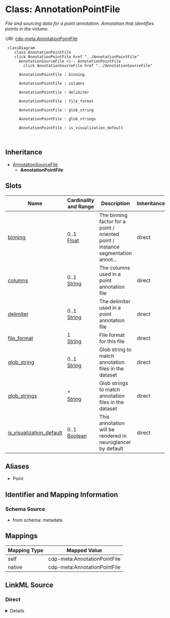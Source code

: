 

# Class: AnnotationPointFile


_File and sourcing data for a point annotation. Annotation that identifies points in the volume._





URI: [cdp-meta:AnnotationPointFile](metadataAnnotationPointFile)






```mermaid
 classDiagram
    class AnnotationPointFile
    click AnnotationPointFile href "../AnnotationPointFile"
      AnnotationSourceFile <|-- AnnotationPointFile
        click AnnotationSourceFile href "../AnnotationSourceFile"
      
      AnnotationPointFile : binning
        
      AnnotationPointFile : columns
        
      AnnotationPointFile : delimiter
        
      AnnotationPointFile : file_format
        
      AnnotationPointFile : glob_string
        
      AnnotationPointFile : glob_strings
        
      AnnotationPointFile : is_visualization_default
        
      
```





## Inheritance
* [AnnotationSourceFile](AnnotationSourceFile.md)
    * **AnnotationPointFile**



## Slots

| Name | Cardinality and Range | Description | Inheritance |
| ---  | --- | --- | --- |
| [binning](binning.md) | 0..1 <br/> [Float](Float.md) | The binning factor for a point / oriented point / instance segmentation annot... | direct |
| [columns](columns.md) | 0..1 <br/> [String](String.md) | The columns used in a point annotation file | direct |
| [delimiter](delimiter.md) | 0..1 <br/> [String](String.md) | The delimiter used in a point annotation file | direct |
| [file_format](file_format.md) | 1 <br/> [String](String.md) | File format for this file | direct |
| [glob_string](glob_string.md) | 0..1 <br/> [String](String.md) | Glob string to match annotation files in the dataset | direct |
| [glob_strings](glob_strings.md) | * <br/> [String](String.md) | Glob strings to match annotation files in the dataset | direct |
| [is_visualization_default](is_visualization_default.md) | 0..1 <br/> [Boolean](Boolean.md) | This annotation will be rendered in neuroglancer by default | direct |







## Aliases


* Point



## Identifier and Mapping Information







### Schema Source


* from schema: metadata




## Mappings

| Mapping Type | Mapped Value |
| ---  | ---  |
| self | cdp-meta:AnnotationPointFile |
| native | cdp-meta:AnnotationPointFile |







## LinkML Source

<!-- TODO: investigate https://stackoverflow.com/questions/37606292/how-to-create-tabbed-code-blocks-in-mkdocs-or-sphinx -->

### Direct

<details>
```yaml
name: AnnotationPointFile
description: File and sourcing data for a point annotation. Annotation that identifies
  points in the volume.
from_schema: metadata
aliases:
- Point
is_a: AnnotationSourceFile
attributes:
  binning:
    name: binning
    description: The binning factor for a point / oriented point / instance segmentation
      annotation file.
    from_schema: metadata
    exact_mappings:
    - cdp-common:annotation_source_file_binning
    ifabsent: float(1)
    alias: binning
    owner: AnnotationPointFile
    domain_of:
    - AnnotationOrientedPointFile
    - AnnotationPointFile
    - AnnotationInstanceSegmentationFile
    range: float
    inlined: true
    inlined_as_list: true
    minimum_value: 0
  columns:
    name: columns
    description: The columns used in a point annotation file.
    from_schema: metadata
    exact_mappings:
    - cdp-common:annotation_source_file_columns
    rank: 1000
    ifabsent: string(xyz)
    alias: columns
    owner: AnnotationPointFile
    domain_of:
    - AnnotationPointFile
    range: string
    inlined: true
    inlined_as_list: true
  delimiter:
    name: delimiter
    description: The delimiter used in a point annotation file.
    from_schema: metadata
    exact_mappings:
    - cdp-common:annotation_source_file_delimiter
    rank: 1000
    ifabsent: string(,)
    alias: delimiter
    owner: AnnotationPointFile
    domain_of:
    - AnnotationPointFile
    range: string
    inlined: true
    inlined_as_list: true
  file_format:
    name: file_format
    description: File format for this file
    from_schema: metadata
    exact_mappings:
    - cdp-common:annotation_source_file_format
    alias: file_format
    owner: AnnotationPointFile
    domain_of:
    - AnnotationSourceFile
    - AnnotationOrientedPointFile
    - AnnotationInstanceSegmentationFile
    - AnnotationPointFile
    - AnnotationSegmentationMaskFile
    - AnnotationSemanticSegmentationMaskFile
    range: string
    required: true
    inlined: true
    inlined_as_list: true
  glob_string:
    name: glob_string
    description: Glob string to match annotation files in the dataset. Required if
      annotation_source_file_glob_strings is not provided.
    from_schema: metadata
    exact_mappings:
    - cdp-common:annotation_source_file_glob_string
    alias: glob_string
    owner: AnnotationPointFile
    domain_of:
    - AnnotationSourceFile
    - AnnotationOrientedPointFile
    - AnnotationInstanceSegmentationFile
    - AnnotationPointFile
    - AnnotationSegmentationMaskFile
    - AnnotationSemanticSegmentationMaskFile
    range: string
    required: false
    inlined: true
    inlined_as_list: true
  glob_strings:
    name: glob_strings
    description: Glob strings to match annotation files in the dataset. Required if
      annotation_source_file_glob_string is not provided.
    from_schema: metadata
    exact_mappings:
    - cdp-common:annotation_source_file_glob_strings
    alias: glob_strings
    owner: AnnotationPointFile
    domain_of:
    - AnnotationSourceFile
    - AnnotationOrientedPointFile
    - AnnotationInstanceSegmentationFile
    - AnnotationPointFile
    - AnnotationSegmentationMaskFile
    - AnnotationSemanticSegmentationMaskFile
    range: string
    required: false
    multivalued: true
    inlined: true
    inlined_as_list: true
  is_visualization_default:
    name: is_visualization_default
    description: This annotation will be rendered in neuroglancer by default.
    from_schema: metadata
    exact_mappings:
    - cdp-common:annotation_source_file_is_visualization_default
    ifabsent: 'False'
    alias: is_visualization_default
    owner: AnnotationPointFile
    domain_of:
    - AnnotationSourceFile
    - AnnotationOrientedPointFile
    - AnnotationInstanceSegmentationFile
    - AnnotationPointFile
    - AnnotationSegmentationMaskFile
    - AnnotationSemanticSegmentationMaskFile
    range: boolean
    inlined: true
    inlined_as_list: true

```
</details>

### Induced

<details>
```yaml
name: AnnotationPointFile
description: File and sourcing data for a point annotation. Annotation that identifies
  points in the volume.
from_schema: metadata
aliases:
- Point
is_a: AnnotationSourceFile
attributes:
  binning:
    name: binning
    description: The binning factor for a point / oriented point / instance segmentation
      annotation file.
    from_schema: metadata
    exact_mappings:
    - cdp-common:annotation_source_file_binning
    ifabsent: float(1)
    alias: binning
    owner: AnnotationPointFile
    domain_of:
    - AnnotationOrientedPointFile
    - AnnotationPointFile
    - AnnotationInstanceSegmentationFile
    range: float
    inlined: true
    inlined_as_list: true
    minimum_value: 0
  columns:
    name: columns
    description: The columns used in a point annotation file.
    from_schema: metadata
    exact_mappings:
    - cdp-common:annotation_source_file_columns
    rank: 1000
    ifabsent: string(xyz)
    alias: columns
    owner: AnnotationPointFile
    domain_of:
    - AnnotationPointFile
    range: string
    inlined: true
    inlined_as_list: true
  delimiter:
    name: delimiter
    description: The delimiter used in a point annotation file.
    from_schema: metadata
    exact_mappings:
    - cdp-common:annotation_source_file_delimiter
    rank: 1000
    ifabsent: string(,)
    alias: delimiter
    owner: AnnotationPointFile
    domain_of:
    - AnnotationPointFile
    range: string
    inlined: true
    inlined_as_list: true
  file_format:
    name: file_format
    description: File format for this file
    from_schema: metadata
    exact_mappings:
    - cdp-common:annotation_source_file_format
    alias: file_format
    owner: AnnotationPointFile
    domain_of:
    - AnnotationSourceFile
    - AnnotationOrientedPointFile
    - AnnotationInstanceSegmentationFile
    - AnnotationPointFile
    - AnnotationSegmentationMaskFile
    - AnnotationSemanticSegmentationMaskFile
    range: string
    required: true
    inlined: true
    inlined_as_list: true
  glob_string:
    name: glob_string
    description: Glob string to match annotation files in the dataset. Required if
      annotation_source_file_glob_strings is not provided.
    from_schema: metadata
    exact_mappings:
    - cdp-common:annotation_source_file_glob_string
    alias: glob_string
    owner: AnnotationPointFile
    domain_of:
    - AnnotationSourceFile
    - AnnotationOrientedPointFile
    - AnnotationInstanceSegmentationFile
    - AnnotationPointFile
    - AnnotationSegmentationMaskFile
    - AnnotationSemanticSegmentationMaskFile
    range: string
    required: false
    inlined: true
    inlined_as_list: true
  glob_strings:
    name: glob_strings
    description: Glob strings to match annotation files in the dataset. Required if
      annotation_source_file_glob_string is not provided.
    from_schema: metadata
    exact_mappings:
    - cdp-common:annotation_source_file_glob_strings
    alias: glob_strings
    owner: AnnotationPointFile
    domain_of:
    - AnnotationSourceFile
    - AnnotationOrientedPointFile
    - AnnotationInstanceSegmentationFile
    - AnnotationPointFile
    - AnnotationSegmentationMaskFile
    - AnnotationSemanticSegmentationMaskFile
    range: string
    required: false
    multivalued: true
    inlined: true
    inlined_as_list: true
  is_visualization_default:
    name: is_visualization_default
    description: This annotation will be rendered in neuroglancer by default.
    from_schema: metadata
    exact_mappings:
    - cdp-common:annotation_source_file_is_visualization_default
    ifabsent: 'False'
    alias: is_visualization_default
    owner: AnnotationPointFile
    domain_of:
    - AnnotationSourceFile
    - AnnotationOrientedPointFile
    - AnnotationInstanceSegmentationFile
    - AnnotationPointFile
    - AnnotationSegmentationMaskFile
    - AnnotationSemanticSegmentationMaskFile
    range: boolean
    inlined: true
    inlined_as_list: true

```
</details>